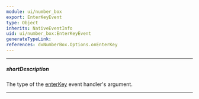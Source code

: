 ```yaml
---
module: ui/number_box
export: EnterKeyEvent
type: Object
inherits: NativeEventInfo
uid: ui/number_box:EnterKeyEvent
generateTypeLink: 
references: dxNumberBox.Options.onEnterKey
---
```

---
##### shortDescription
The type of the [enterKey]({basewidgetpath}/Events/#enterKey) event handler's argument.

---
<!-- Description goes here -->